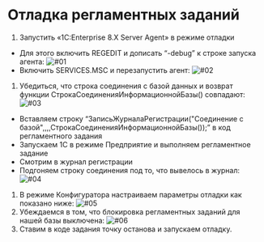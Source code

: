# Отладка регламентных заданий

1. Запустить «1C:Enterprise 8.Х Server Agent» в режиме отладки
  * Для этого включить REGEDIT и дописать “-debug” к строке запуска агента: ![#01](https://simonych.github.io/images/2101-01-04-server-debug-01.jpg)
  * Включить SERVICES.MSC и перезапустить агент: ![#02](https://simonych.github.io/images/2101-01-04-server-debug-02.jpg)
1. Убедиться, что строка соединения с базой данных  и возврат функции СтрокаСоединенияИнформационнойБазы() совпадают: ![#03](https://simonych.github.io/images/2101-01-04-server-debug-03.jpg)
 * Вставляем строку “ЗаписьЖурналаРегистрации("Соединение с базой",,,,СтрокаСоединенияИнформационнойБазы());” в код регламентного задания
 * Запуcкаем 1С в режиме Предприятие и выполняем регламентное задание
 * Смотрим в журнал регистрации
 * Подгоняем строку соединения под то, что вывелось в журнал: ![#04](https://simonych.github.io/images/2101-01-04-server-debug-04.jpg)
1. В режиме Конфигуратора настраиваем параметры отладки как показано ниже: ![#05](https://simonych.github.io/images/2101-01-04-server-debug-05.jpg)
1. Убеждаемся в том, что блокировка регламентных заданий для нашей базы выключена: ![#06](https://simonych.github.io/images/2101-01-04-server-debug-06.jpg)
1. Ставим в коде задания точку останова и запускаем отладку.
